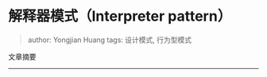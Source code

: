 # 解释器模式（Interpreter pattern）
> author: Yongjian Huang
> tags: 设计模式, 行为型模式

文章摘要
**********
```

```
